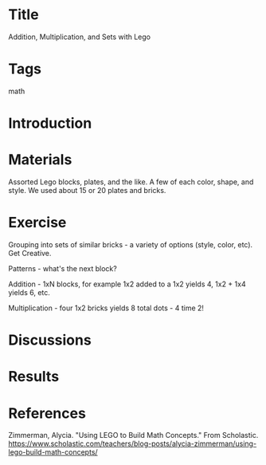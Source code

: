 # Title

Addition, Multiplication, and Sets with Lego

# Tags

math

# Introduction

# Materials

Assorted Lego blocks, plates, and the like. A few of each color, shape, and style. We used about 15 or 20 plates and bricks. 

# Exercise

Grouping into sets of similar bricks - a variety of options (style, color, etc). Get Creative.

Patterns - what's the next block?

Addition - 1xN blocks, for example 1x2 added to a 1x2 yields 4, 1x2 + 1x4 yields 6, etc. 

Multiplication - four 1x2 bricks yields 8 total dots - 4 time 2! 

# Discussions

# Results

# References

Zimmerman, Alycia. "Using LEGO to Build Math Concepts." From Scholastic.  https://www.scholastic.com/teachers/blog-posts/alycia-zimmerman/using-lego-build-math-concepts/